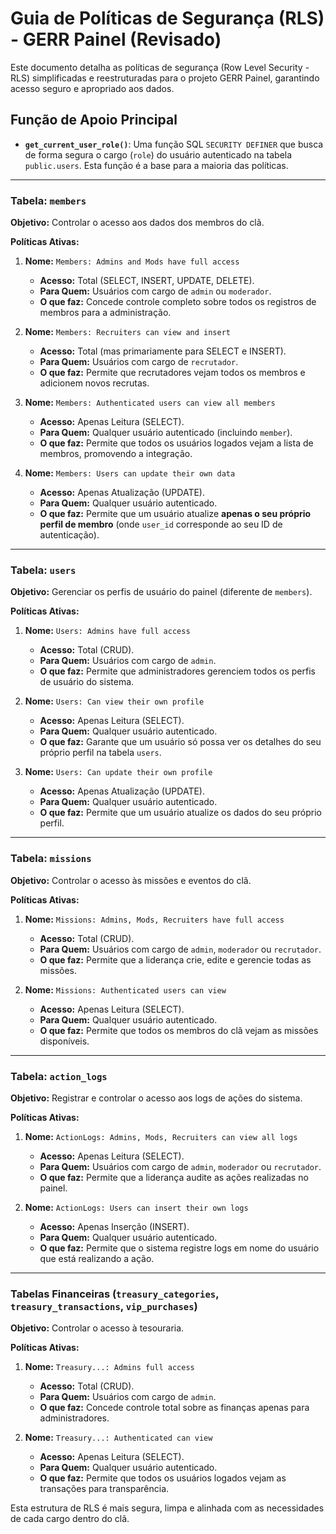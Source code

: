 # Guia de Políticas de Segurança (RLS) - GERR Painel (Revisado)

Este documento detalha as políticas de segurança (Row Level Security - RLS) simplificadas e reestruturadas para o projeto GERR Painel, garantindo acesso seguro e apropriado aos dados.

## Função de Apoio Principal

-   **`get_current_user_role()`**: Uma função SQL `SECURITY DEFINER` que busca de forma segura o cargo (`role`) do usuário autenticado na tabela `public.users`. Esta função é a base para a maioria das políticas.

---

### Tabela: `members`

**Objetivo:** Controlar o acesso aos dados dos membros do clã.

**Políticas Ativas:**

1.  **Nome:** `Members: Admins and Mods have full access`
    *   **Acesso:** Total (SELECT, INSERT, UPDATE, DELETE).
    *   **Para Quem:** Usuários com cargo de `admin` ou `moderador`.
    *   **O que faz:** Concede controle completo sobre todos os registros de membros para a administração.

2.  **Nome:** `Members: Recruiters can view and insert`
    *   **Acesso:** Total (mas primariamente para SELECT e INSERT).
    *   **Para Quem:** Usuários com cargo de `recrutador`.
    *   **O que faz:** Permite que recrutadores vejam todos os membros e adicionem novos recrutas.

3.  **Nome:** `Members: Authenticated users can view all members`
    *   **Acesso:** Apenas Leitura (SELECT).
    *   **Para Quem:** Qualquer usuário autenticado (incluindo `member`).
    *   **O que faz:** Permite que todos os usuários logados vejam a lista de membros, promovendo a integração.

4.  **Nome:** `Members: Users can update their own data`
    *   **Acesso:** Apenas Atualização (UPDATE).
    *   **Para Quem:** Qualquer usuário autenticado.
    *   **O que faz:** Permite que um usuário atualize **apenas o seu próprio perfil de membro** (onde `user_id` corresponde ao seu ID de autenticação).

---

### Tabela: `users`

**Objetivo:** Gerenciar os perfis de usuário do painel (diferente de `members`).

**Políticas Ativas:**

1.  **Nome:** `Users: Admins have full access`
    *   **Acesso:** Total (CRUD).
    *   **Para Quem:** Usuários com cargo de `admin`.
    *   **O que faz:** Permite que administradores gerenciem todos os perfis de usuário do sistema.

2.  **Nome:** `Users: Can view their own profile`
    *   **Acesso:** Apenas Leitura (SELECT).
    *   **Para Quem:** Qualquer usuário autenticado.
    *   **O que faz:** Garante que um usuário só possa ver os detalhes do seu próprio perfil na tabela `users`.

3.  **Nome:** `Users: Can update their own profile`
    *   **Acesso:** Apenas Atualização (UPDATE).
    *   **Para Quem:** Qualquer usuário autenticado.
    *   **O que faz:** Permite que um usuário atualize os dados do seu próprio perfil.

---

### Tabela: `missions`

**Objetivo:** Controlar o acesso às missões e eventos do clã.

**Políticas Ativas:**

1.  **Nome:** `Missions: Admins, Mods, Recruiters have full access`
    *   **Acesso:** Total (CRUD).
    *   **Para Quem:** Usuários com cargo de `admin`, `moderador` ou `recrutador`.
    *   **O que faz:** Permite que a liderança crie, edite e gerencie todas as missões.

2.  **Nome:** `Missions: Authenticated users can view`
    *   **Acesso:** Apenas Leitura (SELECT).
    *   **Para Quem:** Qualquer usuário autenticado.
    *   **O que faz:** Permite que todos os membros do clã vejam as missões disponíveis.

---

### Tabela: `action_logs`

**Objetivo:** Registrar e controlar o acesso aos logs de ações do sistema.

**Políticas Ativas:**

1.  **Nome:** `ActionLogs: Admins, Mods, Recruiters can view all logs`
    *   **Acesso:** Apenas Leitura (SELECT).
    *   **Para Quem:** Usuários com cargo de `admin`, `moderador` ou `recrutador`.
    *   **O que faz:** Permite que a liderança audite as ações realizadas no painel.

2.  **Nome:** `ActionLogs: Users can insert their own logs`
    *   **Acesso:** Apenas Inserção (INSERT).
    *   **Para Quem:** Qualquer usuário autenticado.
    *   **O que faz:** Permite que o sistema registre logs em nome do usuário que está realizando a ação.

---

### Tabelas Financeiras (`treasury_categories`, `treasury_transactions`, `vip_purchases`)

**Objetivo:** Controlar o acesso à tesouraria.

**Políticas Ativas:**

1.  **Nome:** `Treasury...: Admins full access`
    *   **Acesso:** Total (CRUD).
    *   **Para Quem:** Usuários com cargo de `admin`.
    *   **O que faz:** Concede controle total sobre as finanças apenas para administradores.

2.  **Nome:** `Treasury...: Authenticated can view`
    *   **Acesso:** Apenas Leitura (SELECT).
    *   **Para Quem:** Qualquer usuário autenticado.
    *   **O que faz:** Permite que todos os usuários logados vejam as transações para transparência.

Esta estrutura de RLS é mais segura, limpa e alinhada com as necessidades de cada cargo dentro do clã.